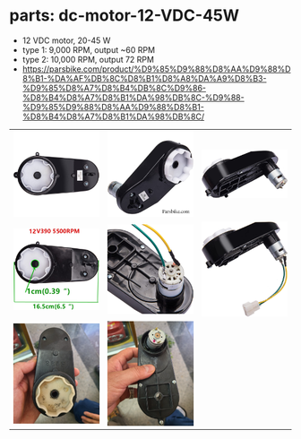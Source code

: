 # parts: dc-motor-12-VDC-45W

- 12 VDC motor, 20-45 W
- type 1: 9,000 RPM, output ~60 RPM
- type 2: 10,000 RPM, output 72 RPM
- https://parsbike.com/product/%D9%85%D9%88%D8%AA%D9%88%D8%B1-%DA%AF%DB%8C%D8%B1%D8%A8%DA%A9%D8%B3-%D9%85%D8%A7%D8%B4%DB%8C%D9%86-%D8%B4%D8%A7%D8%B1%DA%98%DB%8C-%D9%88-%D9%85%D9%88%D8%AA%D9%88%D8%B1-%D8%B4%D8%A7%D8%B1%DA%98%DB%8C/

|   |   |   |
| --- | --- | --- |
| ![image](https://github.com/kamangir/assets2/raw/main/bluer-ugv/gearbox1.jpg?raw=true) | ![image](https://github.com/kamangir/assets2/raw/main/bluer-ugv/gearbox2.jpg?raw=true) | ![image](https://github.com/kamangir/assets2/raw/main/bluer-ugv/gearbox3.jpg?raw=true) |
| ![image](https://github.com/kamangir/assets2/raw/main/bluer-ugv/gearbox4.jpg?raw=true) | ![image](https://github.com/kamangir/assets2/raw/main/bluer-ugv/gearbox5.jpg?raw=true) | ![image](https://github.com/kamangir/assets2/raw/main/bluer-ugv/gearbox6.jpg?raw=true) |
| ![image](https://github.com/kamangir/assets2/raw/main/bluer-ugv/gearbox7.jpg?raw=true) | ![image](https://github.com/kamangir/assets2/raw/main/bluer-ugv/gearbox8.jpg?raw=true) |  |

